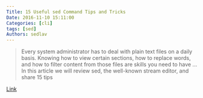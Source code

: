 ```yaml
---
Title: 15 Useful sed Command Tips and Tricks
Date: 2016-11-10 15:11:00
Categories: [cli]
tags: [sed]
Authors: sedlav
---
```


> Every system administrator has to deal with plain text files on a daily basis. Knowing how to view certain sections, how to replace words, and how to filter content from those files are skills you need to have ... In this article we will review sed, the well-known stream editor, and share 15 tips

[Link](http://www.tecmint.com/linux-sed-command-tips-tricks)
